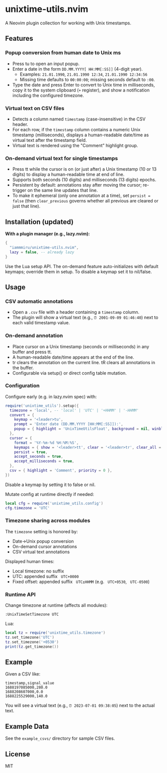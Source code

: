 # unixtime-utils.nvim

A Neovim plugin collection for working with Unix timestamps.

## Features

### Popup conversion from human date to Unix ms
- Press <leader>tu to open an input popup.
- Enter a date in the form `DD.MM.YYYY[ HH:MM[:SS]]` (4-digit year).
  - Examples: `21.01.1990`, `21.01.1990 12:34`, `21.01.1990 12:34:56`
  - Missing time defaults to `00:00:00`; missing seconds default to `:00`.
- Type the date and press Enter to convert to Unix time in milliseconds, copy it to the system clipboard (`+` register), and show a notification including the configured timezone.


### Virtual text on CSV files
- Detects a column named `timestamp` (case-insensitive) in the CSV header.
- For each row, if the `timestamp` column contains a numeric Unix timestamp (milliseconds), displays a human-readable date/time as virtual text after the timestamp field.
- Virtual text is rendered using the "Comment" highlight group.

### On-demand virtual text for single timestamps
- Press <leader>tt while the cursor is on (or just after) a Unix timestamp (10 or 13 digits) to display a human-readable time at end of line.
- Supports both seconds (10 digits) and milliseconds (13 digits) epochs.
- Persistent by default: annotations stay after moving the cursor; re-trigger on the same line updates that line.
- To make it ephemeral (only one annotation at a time), set `persist = false` (then `clear_previous` governs whether all previous are cleared or just that line).

## Installation (updated)


**With a plugin manager (e.g., lazy.nvim):**
```lua
{
  "iammmiru/unixtime-utils.nvim",
  lazy = false, -- already lazy
}
```

Use the Lua setup API. The on-demand feature auto-initializes with default keymaps; override them in setup. To disable a keymap set it to nil/false.

## Usage

### CSV automatic annotations
- Open a `.csv` file with a header containing a `timestamp` column.
- The plugin will show a virtual text (e.g., `⏰ 2001-09-09 01:46:40`) next to each valid timestamp value.

### On-demand annotation
- Place cursor on a Unix timestamp (seconds or milliseconds) in any buffer and press <leader>tt.
- A human-readable date/time appears at the end of the line.
- <leader>tr clears the annotation on the current line. <leader>tR clears all annotations in the buffer.
- Configurable via setup() or direct config table mutation.

### Configuration
Configure early (e.g. in lazy.nvim spec) with:
```lua
require('unixtime_utils').setup({
  timezone = 'local', -- 'local' | 'UTC' | '+HHMM' | '-HHMM'
  convert = {
    keymap = '<leader>tu',
    prompt = 'Enter date (DD.MM.YYYY [HH:MM[:SS]]):',
    popup = { highlight = 'UnixTimeUtilsFloat', background = nil, winblend = 0, show_timezone = true },
  },
  cursor = {
    format = '%Y-%m-%d %H:%M:%S',
    keymaps = { show = '<leader>tt', clear = '<leader>tr', clear_all = '<leader>tR' },
    persist = true,
    accept_seconds = true,
    accept_milliseconds = true,
  },
  csv = { highlight = 'Comment', priority = 0 },
})
```
Disable a keymap by setting it to false or nil.

Mutate config at runtime directly if needed:
```lua
local cfg = require('unixtime_utils.config')
cfg.timezone = 'UTC'
```

### Timezone sharing across modules
The `timezone` setting is honored by:
- Date->Unix popup conversion
- On-demand cursor annotations
- CSV virtual text annotations

Displayed human times:
- Local timezone: no suffix
- UTC: appended suffix ` UTC+0000`
- Fixed offset: appended suffix ` UTC±HHMM` (e.g. ` UTC+0530`, ` UTC-0500`)

### Runtime API
Change timezone at runtime (affects all modules):
```vim
:UnixTimeSetTimezone UTC
```
Lua:
```lua
local tz = require('unixtime_utils.timezone')
tz.set_timezone('UTC')
tz.set_timezone('+0530')
print(tz.get_timezone())
```

## Example
Given a CSV like:
```csv
timestamp,signal_value
1688197085000,280.0
1688208607000,0.0
1688225529000,140.0
```
You will see a virtual text (e.g., `⏰ 2023-07-01 09:38:05`) next to the actual
text.

## Example Data
See the `example_csvs/` directory for sample CSV files.

## License
MIT
